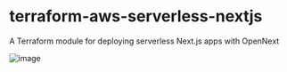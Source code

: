 # terraform-aws-serverless-nextjs
A Terraform module for deploying serverless Next.js apps with OpenNext

![image](https://user-images.githubusercontent.com/4147943/215251152-87be5f00-c829-4ff5-bbff-e34982dbfe00.png)

